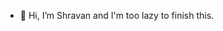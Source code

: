 - 👋 Hi, I’m Shravan and I'm too lazy to finish this.


<!---
sky-wa1ker/sky-wa1ker is a ✨ special ✨ repository because its `README.md` (this file) appears on your GitHub profile.
You can click the Preview link to take a look at your changes.
--->
